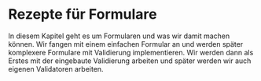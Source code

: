 # Rezepte für Formulare

In diesem Kapitel geht es um Formularen und was wir damit machen können.
Wir fangen mit einem einfachen Formular an und werden später komplexere Formulare mit Validierung implementieren.
Wir werden dann als Erstes mit der eingebaute Validierung arbeiten und später werden wir auch eigenen Validatoren arbeiten.

